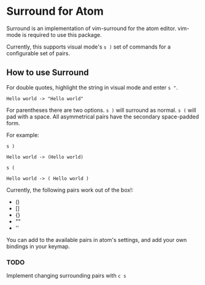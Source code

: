 # Surround for Atom

Surround is an implementation of vim-surround for the atom editor. vim-mode is
required to use this package.

Currently, this supports visual mode's `s )` set of commands for a configurable
set of pairs.

## How to use Surround

For double quotes, highlight the string in visual mode and enter `s "`.

```
Hello world -> "Hello world"
```

For parentheses there are two options. `s )` will surround as normal. `s (`
will pad with a space. All asymmetrical pairs have the secondary space-padded
form.

For example:

`s )`

```
Hello world -> (Hello world)
```

`s (`

```
Hello world -> ( Hello world )
```

Currently, the following pairs work out of the box!:

- ()
- []
- {}
- ""
- ''

You can add to the available pairs in atom's settings, and add your own
bindings in your keymap.

### TODO

Implement changing surrounding pairs with `c s`
